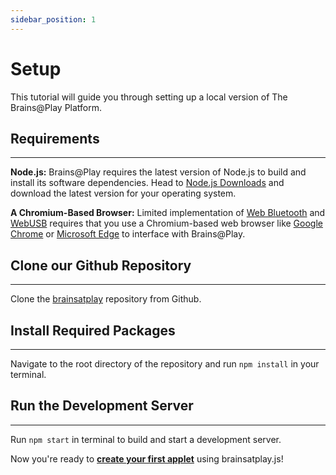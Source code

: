 ```yaml
---
sidebar_position: 1
---
```


# Setup
This tutorial will guide you through setting up a local version of The Brains@Play Platform.

## Requirements
---

**Node.js:**
Brains@Play requires the latest version of Node.js to build and install its software dependencies. Head to [Node.js Downloads](https://nodejs.org/en/download/) and download the latest version for your operating system.

**A Chromium-Based Browser:**
Limited implementation of [Web Bluetooth](https://caniuse.com/web-bluetooth) and [WebUSB](https://caniuse.com/webusb) requires that you use a Chromium-based web browser like [Google Chrome](https://www.google.com/chrome/) or [Microsoft Edge](https://www.microsoft.com/en-us/edge) to interface with Brains@Play.

## Clone our Github Repository
---

Clone the [brainsatplay](https://github.com/brainsatplay/brainsatplay) repository from Github.

## Install Required Packages
---

Navigate to the root directory of the repository and run `npm install` in your terminal.

## Run the Development Server
---

Run `npm start` in terminal to build and start a development server. 

Now you're ready to [**create your first applet**](./create-an-applet) using brainsatplay.js!